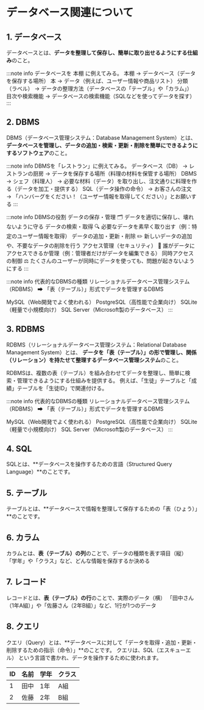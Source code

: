 # データベース関連について

## 1. データベース

データベースとは、**データを整理して保存し、簡単に取り出せるようにする仕組み**のこと。

:::note info
データベースを 本棚 に例えてみる。
本棚 → データベース（データを保存する場所）
本 → データ（例えば、ユーザー情報や商品リスト）
分類（ラベル） → データの整理方法（データベースの「テーブル」や「カラム」）
目次や検索機能 → データベースの検索機能（SQLなどを使ってデータを探す）
:::

## 2. DBMS

DBMS（データベース管理システム：Database Management System）とは、**データベースを管理し、データの追加・検索・更新・削除を簡単にできるようにするソフトウェア**のこと。

:::note info
DBMSを「レストラン」に例えてみる。
データベース（DB） → レストランの厨房
→ データを保存する場所（料理の材料を保管する場所）
DBMS → シェフ（料理人）
→ 必要な材料（データ）を取り出し、注文通りに料理を作る（データを加工・提供する）
SQL（データ操作の命令） → お客さんの注文 
→ 「ハンバーグをください！（ユーザー情報を取得してください）」とお願いする
:::

:::note info
DBMSの役割
データの保存・管理 🗂️
データを適切に保存し、壊れないように守る
データの検索・取得 🔍
必要なデータを素早く取り出す（例：特定のユーザー情報を取得）
データの追加・更新・削除 ✏️
新しいデータの追加や、不要なデータの削除を行う
アクセス管理（セキュリティ） 🔐
誰がデータにアクセスできるか管理（例：管理者だけがデータを編集できる）
同時アクセスの制御 ⚖️
たくさんのユーザーが同時にデータを使っても、問題が起きないようにする
:::

:::note info
代表的なDBMSの種類
リレーショナルデータベース管理システム（RDBMS）
➡ 「表（テーブル）」形式でデータを管理するDBMS

MySQL（Web開発でよく使われる）
PostgreSQL（高性能で企業向け）
SQLite（軽量で小規模向け）
SQL Server（Microsoft製のデータベース）
:::


## 3. RDBMS

RDBMS（リレーショナルデータベース管理システム：Relational Database Management System）とは、
**データを「表（テーブル）」の形で管理し、関係（リレーション）を持たせて整理するデータベース管理システム**のこと。

RDBMSは、複数の表（テーブル）を組み合わせてデータを整理し、簡単に検索・管理できるようにする仕組みを提供する。
例えば、「生徒」テーブルと「成績」テーブルを「生徒ID」で関連付ける。

:::note info
代表的なDBMSの種類
リレーショナルデータベース管理システム（RDBMS）
➡ 「表（テーブル）」形式でデータを管理するDBMS

MySQL（Web開発でよく使われる）
PostgreSQL（高性能で企業向け）
SQLite（軽量で小規模向け）
SQL Server（Microsoft製のデータベース）
:::

## 4. SQL

SQLとは、**データベースを操作するための言語（Structured Query Language）**のことです。

## 5. テーブル

テーブルとは、**データベースで情報を整理して保存するための「表（ひょう）」**のことです。

## 6. カラム

カラムとは、**表（テーブル）の列**のことで、データの種類を表す項目（縦）
「学年」や「クラス」など、どんな情報を保存するか決める

## 7. レコード

レコードとは、**表（テーブル）の行**のことで、実際のデータ（横）
「田中さん（1年A組）」や「佐藤さん（2年B組）」など、1行が1つのデータ

## 8. クエリ

クエリ（Query）とは、**データベースに対して「データを取得・追加・更新・削除するための指示（命令）」**のことです。
クエリは、SQL（エスキューエル） という言語で書かれ、データを操作するために使われます。






|ID |名前 |学年 |クラス |
|---|---|---|---|
|1 |田中 |1年 |A組 |
|2 |佐藤 |2年 |B組 |